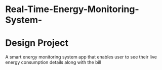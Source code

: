 # Real-Time-Energy-Monitoring-System-

# Design Project

A smart energy monitoring system app that enables user to see their live energy consumption details along with the bill 

